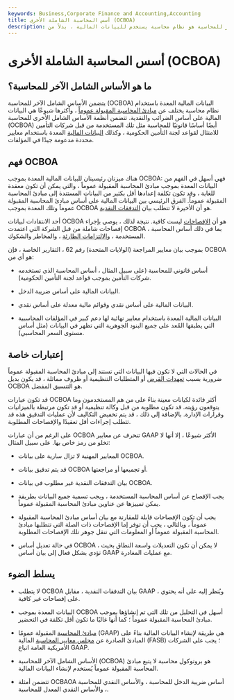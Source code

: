 ```yaml
---
keywords: Business,Corporate Finance and Accounting,Accounting
title: أسس المحاسبة الشاملة الأخرى (OCBOA)
description: الأساس الشامل الآخر للمحاسبة هو نظام محاسبة يستخدم للبيانات المالية ، بدلاً من GAAP الأكثر استخدامًا.
---
```


# أسس المحاسبة الشاملة الأخرى (OCBOA)
## ما هو الأساس الشامل الآخر للمحاسبة؟

يتضمن الأساس الشامل الآخر للمحاسبة (OCBOA) البيانات المالية المعدة باستخدام نظام محاسبة يختلف عن [مبادئ المحاسبة المقبولة عموماً](/gaap) ، وأكثرها شيوعًا هي البيانات المالية على أساس الضرائب والنقدية. تتضمن أنظمة الأساس الشامل الأخرى للمحاسبة (OCBOA) أيضًا أساسًا قانونيًا للمحاسبة مثل تلك المستخدمة من قبل شركات التأمين للامتثال لقواعد لجنة التأمين الحكومية ، وكذلك [البيانات المالية](/financial-statements) المعدة باستخدام معايير محددة مدعومة جيدًا في المؤلفات.

## فهم OCBOA

هناك ميزتان رئيسيتان للبيانات المالية المعدة بموجب OCBOA: فهي أسهل في الفهم من البيانات المعدة بموجب مبادئ المحاسبة المقبولة عموماً ، والتي يمكن أن تكون معقدة للغاية ، وقد تكون تكلفة إعدادها أقل بكثير من البيانات المستندة إلى مبادئ المحاسبة المقبولة عموماً. الفرق الرئيسي بين البيانات المالية على أساس مبادئ المحاسبة المقبولة عموماً وتلك المعدة بموجب OCBOA هو أن الأخيرة لا تتطلب بيان [التدفقات النقدية](/cashflow).

أحد الانتقادات لبيانات OCBOA هو أن [الإفصاحات](/disclosure) ليست كافية. نتيجة لذلك ، يوصى بإجراء إفصاحات شاملة من قبل الشركة التي اعتمدت OCBOA ، بما في ذلك أساس المحاسبة المستخدمة ، [والالتزامات الطارئة](/contingentliability) ، والمخاطر والشكوك.

بموجب بيان معايير المراجعة (الولايات المتحدة) رقم 62 ، التقارير الخاصة ، فإن OCBOA هو أي من:

- أساس قانوني للمحاسبة (على سبيل المثال ، أساس المحاسبة الذي تستخدمه شركات التأمين بموجب قواعد لجنة التأمين الحكومية).

- البيانات المالية على أساس ضريبة الدخل.

- البيانات المالية على أساس نقدي وقوائم مالية معدلة على أساس نقدي.

- البيانات المالية المعدة باستخدام معايير نهائية لها دعم كبير في المؤلفات المحاسبية التي يطبقها المُعد على جميع البنود الجوهرية التي تظهر في البيانات (مثل أساس مستوى السعر المحاسبي).

## إعتبارات خاصة

في الحالات التي لا تكون فيها البيانات التي تستند إلى مبادئ المحاسبة المقبولة عموماً ضرورية بسبب [تعهدات القرض](/covenant) أو المتطلبات التنظيمية أو ظروف مماثلة ، قد يكون بديل OCBOA هو التنسيق المفضل.

قد تكون عبارات OCBOA أكثر فائدة لكيانات معينة بناءً على من هم المستخدمون وما يتوقعون رؤيته. قد تكون مطلوبة من قبل وكالة تنظيمية أو قد تكون مرتبطة بالميزانيات وقرارات الإدارة. بالإضافة إلى ذلك ، قد يتم تخفيض التكاليف لأن عمليات التدقيق هذه قد تتطلب إجراءات أقل تعقيدًا والإفصاحات المطلوبة.

على الرغم من أن عبارات OCBOA تنحرف عن معايير GAAP الأكثر شيوعًا ، إلا أنها لا تخلو من رمز خاص بها. على سبيل المثال:

- المعايير المهنية لا تزال سارية على بيانات OCBOA.

- قد يتم تدقيق بيانات OCBOA أو تجميعها أو مراجعتها.

- بيان التدفقات النقدية غير مطلوب في بيانات OCBOA.

- يجب الإفصاح عن أساس المحاسبة المستخدمة ، ويجب تسمية جميع البيانات بطريقة يمكن تمييزها عن عناوين مبادئ المحاسبة المقبولة عموماً.

- يجب أن تكون الإفصاحات قابلة للمقارنة مع بيان أساس مبادئ المحاسبة المقبولة عموماً ، وبالتالي ، يجب أن توفر إما الإفصاحات ذات الصلة التي تتطلبها مبادئ المحاسبة المقبولة عموماً أو المعلومات التي تنقل جوهر تلك الإفصاحات المطلوبة.

- في حالة تعديل أساس OCBOA ، لا يمكن أن تكون التعديلات واسعة النطاق بحيث تؤدي بشكل فعال إلى بيان أساس GAAP مع عمليات المغادرة.

## يسلط الضوء

- لا يتطلب OCBOA بيان التدفقات النقدية ، مقابل GAAP ، ويُنظر إليه على أنه يحتوي على إفصاحات غير كافية.

- البيانات المعدة بموجب OCBOA أسهل في التحليل من تلك التي تم إنشاؤها بموجب مبادئ المحاسبة المقبولة عموماً ؛ كما أنها غالبًا ما تكون أقل تكلفة في التحضير.

- [مبادئ المحاسبة](/accounting-principles) المقبولة عمومًا (GAAP) هي طريقة لإنشاء البيانات المالية بناءً على المبادئ الصادرة عن [مجلس معايير المحاسبة](/fasb) المالية (FASB) ؛ يجب على الشركات الأمريكية العامة اتباع GAAP.

- الأساس الشامل الآخر للمحاسبة (OCBOA) هو بروتوكول محاسبة لا يتبع مبادئ المحاسبة المقبولة عموماً يُستخدم لإنشاء البيانات المالية.

- تتضمن أمثلة OCBAOA أساس ضريبة الدخل للمحاسبة ، والأساس النقدي للمحاسبة ، والأساس النقدي المعدل للمحاسبة.

